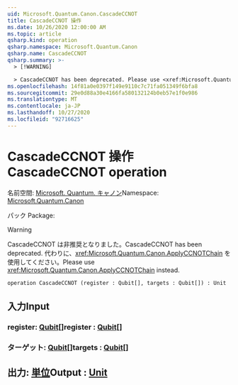 ```yaml
---
uid: Microsoft.Quantum.Canon.CascadeCCNOT
title: CascadeCCNOT 操作
ms.date: 10/26/2020 12:00:00 AM
ms.topic: article
qsharp.kind: operation
qsharp.namespace: Microsoft.Quantum.Canon
qsharp.name: CascadeCCNOT
qsharp.summary: >-
  > [!WARNING]

  > CascadeCCNOT has been deprecated. Please use <xref:Microsoft.Quantum.Canon.ApplyCCNOTChain> instead.
ms.openlocfilehash: 14f81a0e0397f149e9110c7c71fa051349f6bfa8
ms.sourcegitcommit: 29e0d88a30e4166fa580132124b0eb57e1f0e986
ms.translationtype: MT
ms.contentlocale: ja-JP
ms.lasthandoff: 10/27/2020
ms.locfileid: "92716625"
---
```

# <a name="cascadeccnot-operation"></a><span data-ttu-id="a4bde-102">CascadeCCNOT 操作</span><span class="sxs-lookup"><span data-stu-id="a4bde-102">CascadeCCNOT operation</span></span>

<span data-ttu-id="a4bde-103">名前空間: [Microsoft. Quantum. キャノン](xref:Microsoft.Quantum.Canon)</span><span class="sxs-lookup"><span data-stu-id="a4bde-103">Namespace: [Microsoft.Quantum.Canon](xref:Microsoft.Quantum.Canon)</span></span>

<span data-ttu-id="a4bde-104">パック [](https://nuget.org/packages/)</span><span class="sxs-lookup"><span data-stu-id="a4bde-104">Package: [](https://nuget.org/packages/)</span></span>


> [!WARNING]
> <span data-ttu-id="a4bde-105">CascadeCCNOT は非推奨となりました。</span><span class="sxs-lookup"><span data-stu-id="a4bde-105">CascadeCCNOT has been deprecated.</span></span> <span data-ttu-id="a4bde-106">代わりに、<xref:Microsoft.Quantum.Canon.ApplyCCNOTChain> を使用してください。</span><span class="sxs-lookup"><span data-stu-id="a4bde-106">Please use <xref:Microsoft.Quantum.Canon.ApplyCCNOTChain> instead.</span></span>



```qsharp
operation CascadeCCNOT (register : Qubit[], targets : Qubit[]) : Unit
```


## <a name="input"></a><span data-ttu-id="a4bde-107">入力</span><span class="sxs-lookup"><span data-stu-id="a4bde-107">Input</span></span>

### <a name="register--qubit"></a><span data-ttu-id="a4bde-108">register: [Qubit](xref:microsoft.quantum.lang-ref.qubit)[]</span><span class="sxs-lookup"><span data-stu-id="a4bde-108">register : [Qubit](xref:microsoft.quantum.lang-ref.qubit)[]</span></span>




### <a name="targets--qubit"></a><span data-ttu-id="a4bde-109">ターゲット: [Qubit](xref:microsoft.quantum.lang-ref.qubit)[]</span><span class="sxs-lookup"><span data-stu-id="a4bde-109">targets : [Qubit](xref:microsoft.quantum.lang-ref.qubit)[]</span></span>





## <a name="output--unit"></a><span data-ttu-id="a4bde-110">出力: [単位](xref:microsoft.quantum.lang-ref.unit)</span><span class="sxs-lookup"><span data-stu-id="a4bde-110">Output : [Unit](xref:microsoft.quantum.lang-ref.unit)</span></span>

